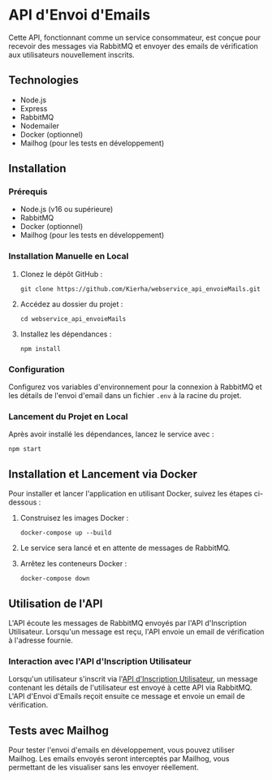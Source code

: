 # API d'Envoi d'Emails

Cette API, fonctionnant comme un service consommateur, est conçue pour recevoir des messages via RabbitMQ et envoyer des emails de vérification aux utilisateurs nouvellement inscrits.

## Technologies

- Node.js
- Express
- RabbitMQ
- Nodemailer
- Docker (optionnel)
- Mailhog (pour les tests en développement)

## Installation

### Prérequis

- Node.js (v16 ou supérieure)
- RabbitMQ
- Docker (optionnel)
- Mailhog (pour les tests en développement)

### Installation Manuelle en Local

1. Clonez le dépôt GitHub :
   ```
   git clone https://github.com/Kierha/webservice_api_envoieMails.git
   ```
2. Accédez au dossier du projet :
   ```
   cd webservice_api_envoieMails
   ```
3. Installez les dépendances :
   ```
   npm install
   ```

### Configuration

Configurez vos variables d'environnement pour la connexion à RabbitMQ et les détails de l'envoi d'email dans un fichier `.env` à la racine du projet.

### Lancement du Projet en Local

Après avoir installé les dépendances, lancez le service avec :

```
npm start
```

## Installation et Lancement via Docker

Pour installer et lancer l'application en utilisant Docker, suivez les étapes ci-dessous :

1. Construisez les images Docker :

   ```
   docker-compose up --build
   ```

2. Le service sera lancé et en attente de messages de RabbitMQ.

3. Arrêtez les conteneurs Docker :
   ```
   docker-compose down
   ```

## Utilisation de l'API

L'API écoute les messages de RabbitMQ envoyés par l'API d'Inscription Utilisateur. Lorsqu'un message est reçu, l'API envoie un email de vérification à l'adresse fournie.

### Interaction avec l'API d'Inscription Utilisateur

Lorsqu'un utilisateur s'inscrit via l'[API d'Inscription Utilisateur](https://github.com/Kierha/webservice_api_inscription), un message contenant les détails de l'utilisateur est envoyé à cette API via RabbitMQ. L'API d'Envoi d'Emails reçoit ensuite ce message et envoie un email de vérification.

## Tests avec Mailhog

Pour tester l'envoi d'emails en développement, vous pouvez utiliser Mailhog. Les emails envoyés seront interceptés par Mailhog, vous permettant de les visualiser sans les envoyer réellement.

